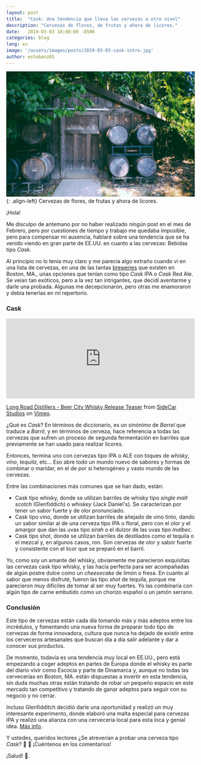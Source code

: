 ```yaml
---
layout: post
title:  "Cask: Una tendencia que lleva las cervezas a otro nivel"
description: "Cervezas de flores, de frutas y ahora de licores."
date:   2019-03-03 18:00:00 -0500
categories: blog
lang: es
image: '/assets/images/posts/2019-03-03-cask-intro.jpg'
author: estebanz01
---
```

![left-intro](/assets/images/posts/2019-03-03-cask-intro.jpg){: .align-left}
Cervezas de flores, de frutas y ahora de licores.

¡Hola!

Me disculpo de antemano por no haber realizado ningún post en el mes de Febrero, pero por cuestiones de tiempo y trabajo me quedaba imposible,
pero para compensar mi ausencia, hablaré sobre una tendencia que se ha venido viendo en gran parte de EE.UU. en cuanto a las cervezas: Bebidas
tipo _Cask_.

Al principio no lo tenía muy claro y me parecía algo extraño cuando vi en una lista de cervezas, en una de las tantas [breweries](https://www.mass.gov/service-details/craft-breweries) que existen en Boston, MA.,
unas opciones que tenían como tipo _Cask_ IPA o _Cask_ Red Ale. Se veían tan exóticos, pero a la vez tan intrigantes, que decidí aventarme y darle una probada.
Algunas me decepcionaron, pero otras me enamoraron y debía tenerlas en mi repertorio.

### Cask

<div style="padding:42.48% 0 0 0;position:relative;"><iframe src="https://player.vimeo.com/video/219091089" style="position:absolute;top:0;left:0;width:100%;height:100%;" frameborder="0" webkitallowfullscreen mozallowfullscreen allowfullscreen></iframe></div><script src="https://player.vimeo.com/api/player.js"></script>
<p><a href="https://vimeo.com/219091089">Long Road Distillers - Beer City Whisky Release Teaser</a> from <a href="https://vimeo.com/sidecarstudios">SideCar Studios</a> on <a href="https://vimeo.com">Vimeo</a>.</p>

¿Qué es _Cask_? En términos de diccionario, es un sinónimo de _Barrel_ que traduce a _Barril_, y en términos de cerveza, hace referencia a todas las cervezas
que sufren un proceso de segunda fermentación en barriles que previamente se han usado para realizar licores.

Entonces, termina uno con cervezas tipo IPA o ALE con toques de _whisky_, _vino_, _tequila_, etc...
Eso abre todo un mundo nuevo de sabores y formas de combinar o maridar, en el de por sí heterogéneo y vasto mundo
de las cervezas.

Entre las combinaciones más comunes que se han dado, están:

* Cask tipo whisky, donde se utilizan barriles de whisky tipo _single malt scotch_ (Glenfiddich) o _whiskey_ (Jack Daniel's). Se caracterizan por tener un sabor fuerte y de olor pronunciado.
* Cask tipo vino, donde se utilizan barriles de añejado de vino tinto, dando un sabor similar al de una cerveza tipo IPA o floral, pero con el olor y el amargor que dan las uvas tipo _sirah_ o el dulzor de las uvas tipo _malbec_.
* Cask tipo shot, donde se utilizan barriles de destilados como el tequila o el mezcal y, en algunos casos, ron. Son cervezas de olor y sabor fuerte y consistente con el licor que se preparó en el barril.

Yo, como soy un amante del whisky, obviamente me parecieron exquisitas las cervezas cask tipo whisky, y las hacía perfecta para ser acompañadas de algún postre dulce como un _cheesecake_ de limón o fresa.
En cuanto al sabor que menos disfruté, fueron las tipo _shot_ de tequila, porque me parecieron muy difíciles de tomar al ser muy fuertes. Yo las combinaría con algún tipo de carne embutido como un chorizo español o un jamón serrano.

### Conclusión

Este tipo de cervezas están cada día tomando más y más adeptos entre los incrédulos, y fomentando una nueva forma de preparar todo tipo de cervezas de forma innovadora,
cultura que nunca ha dejado de existir entre los cerveceros artesanales que buscan día a día salir adelante y dar a conocer sus productos.

De momento, todavía es una tendencía muy local en EE.UU., pero está empezando a coger adeptos en partes de Europa donde el whisky es parte del diario vivir como Escocia y parte
de Dinamarca y, aunque no todas las cervecerías en Boston, MA. están dispuestas a invertir en esta tendencia, sin duda muchas otras están tratando de robar un pequeño espacio en este mercado tan competitivo y tratando de ganar adeptos para seguir con su negocio y no cerrar.

Incluso Glenfidditch decidió darle una oportunidad y realizó un muy interesante experimento, donde elaboró una malta especial para cervezas IPA y realizó una alianza con una cervecería local para esta loca y genial idea. [Más info](https://www.glenfiddich.com/ca/explore/experimental-ipa).

Y ustedes, queridos lectores ¿Se atreverían a probar una cerveza tipo _Cask_? :wine_glass: :beer:
¡Cuéntenos en los comentarios!

¡Salud! :beers:.
